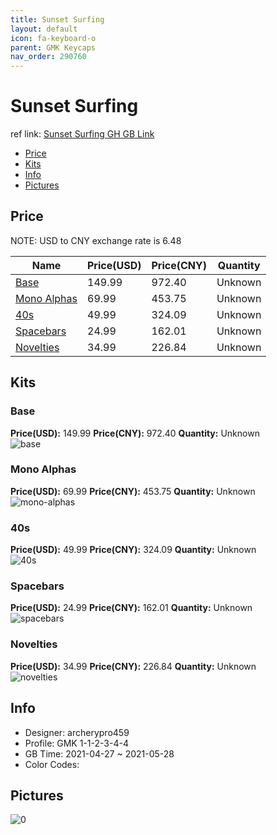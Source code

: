 ```yaml
---
title: Sunset Surfing 
layout: default
icon: fa-keyboard-o
parent: GMK Keycaps
nav_order: 290760
---
```


# Sunset Surfing 

ref link: [Sunset Surfing GH GB Link](https://geekhack.org/index.php?topic=112515.0)

* [Price](#price)
* [Kits](#kits)
* [Info](#info)
* [Pictures](#pictures)

## Price

NOTE: USD to CNY exchange rate is 6.48

| Name          | Price(USD)   |  Price(CNY) | Quantity |
| ------------- | ------------ |  ---------- | -------- |
|[Base](#base)|149.99|972.40|Unknown|
|[Mono Alphas](#mono-alphas)|69.99|453.75|Unknown|
|[40s](#40s)|49.99|324.09|Unknown|
|[Spacebars](#spacebars)|24.99|162.01|Unknown|
|[Novelties](#novelties)|34.99|226.84|Unknown|


## Kits
### Base  
**Price(USD):** 149.99	**Price(CNY):** 972.40	**Quantity:** Unknown  
<img src="{{ 'assets/images/gmk-keycaps/Sunset-Surfing/kits_pics/base.jpg' | relative_url }}" alt="base" class="image featured">

### Mono Alphas  
**Price(USD):** 69.99	**Price(CNY):** 453.75	**Quantity:** Unknown  
<img src="{{ 'assets/images/gmk-keycaps/Sunset-Surfing/kits_pics/mono-alphas.jpg' | relative_url }}" alt="mono-alphas" class="image featured">

### 40s  
**Price(USD):** 49.99	**Price(CNY):** 324.09	**Quantity:** Unknown  
<img src="{{ 'assets/images/gmk-keycaps/Sunset-Surfing/kits_pics/40s.jpg' | relative_url }}" alt="40s" class="image featured">

### Spacebars  
**Price(USD):** 24.99	**Price(CNY):** 162.01	**Quantity:** Unknown  
<img src="{{ 'assets/images/gmk-keycaps/Sunset-Surfing/kits_pics/spacebars.jpg' | relative_url }}" alt="spacebars" class="image featured">

### Novelties  
**Price(USD):** 34.99	**Price(CNY):** 226.84	**Quantity:** Unknown  
<img src="{{ 'assets/images/gmk-keycaps/Sunset-Surfing/kits_pics/novelties.png' | relative_url }}" alt="novelties" class="image featured">

## Info
* Designer: archerypro459  
* Profile: GMK 1-1-2-3-4-4  
* GB Time: 2021-04-27 ~ 2021-05-28  
* Color Codes:  


## Pictures  
<img src="{{ 'assets/images/gmk-keycaps/Sunset-Surfing/rendering_pics/0.jpg' | relative_url }}" alt="0" class="image featured">
